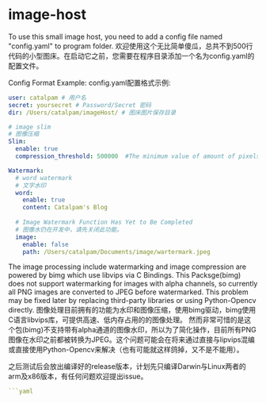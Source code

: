 # image-host
To use this small image host, you need to add a config file named "config.yaml" to program folder.
欢迎使用这个无比简单傻瓜，总共不到500行代码的小型图床。在启动它之前，您需要在程序目录添加一个名为config.yaml的配置文件。

Config Format Example:
config.yaml配置格式示例:

```yaml
user: catalpam # 用户名
secret: yoursecret # Password/Secret 密码
dir: /Users/catalpam/imageHost/ # 图床图片保存目录

# image slim 
# 图像压缩
Slim: 
  enable: true
  compression_threshold: 500000  #The minimum value of amount of pixels to slim.

Watermark:
  # word watermark 
  # 文字水印
  word: 
    enable: true
    content: Catalpam's Blog
    
  # Image Watermark Function Has Yet to Be Completed 
  # 图像水仍在开发中，请先关闭此功能。
  image:
    enable: false
    path: /Users/catalpam/Documents/image/wartermark.jpeg
```

The image processing include watermarking and image compression are powered by bimg which use libvips via C Bindings.
This Packsge(bimg) does not support watermarking for images with alpha channels, so currently all PNG images are converted to JPEG before watermarked. This problem may be fixed later by replacing third-party libraries or using Python-Opencv directly.
图像处理目前拥有的功能为水印和图像压缩，使用bimg驱动，bimg使用C语言libvips库，可提供高速、低内存占用的的图像处理。
然而非常可惜的是这个包(bimg)不支持带有alpha通道的图像水印，所以为了简化操作，目前所有PNG图像在水印之前都被转换为JPEG。这个问题可能会在将来通过直接与lipvips混编或直接使用Python-Opencv来解决（也有可能就这样鸽掉，又不是不能用）。

之后测试后会放出编译好的release版本，计划先只编译Darwin与Linux两者的arm及x86版本，有任何问题欢迎提出issue。 
```yaml
```yaml

